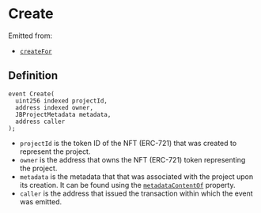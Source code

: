 # Create

Emitted from:

* [`createFor`](/api/contracts/jbprojects/write/createfor.md)

## Definition

```
event Create(
  uint256 indexed projectId,
  address indexed owner,
  JBProjectMetadata metadata,
  address caller
);
```

* `projectId` is the token ID of the NFT (ERC-721) that was created to represent the project.
* `owner` is the address that owns the NFT (ERC-721) token representing the project.
* `metadata` is the metadata that that was associated with the project upon its creation. It can be found using the [`metadataContentOf`](/api/contracts/jbprojects/properties/metadatacontentof.md) property.
* `caller` is the address that issued the transaction within which the event was emitted.
